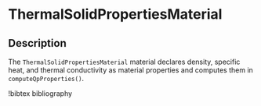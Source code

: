 # ThermalSolidPropertiesMaterial

## Description

The `ThermalSolidPropertiesMaterial` material declares
density, specific heat, and thermal
conductivity as material properties and computes them in
`computeQpProperties()`.

!bibtex bibliography
